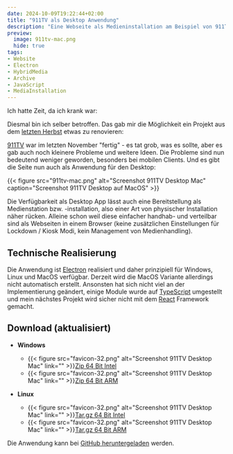 ```yaml
---
date: 2024-10-09T19:22:44+02:00
title: "911TV als Desktop Anwendung"
description: "Eine Webseite als Medieninstallation am Beispiel von 911TV"
preview:
  image: 911tv-mac.png
  hide: true
tags:
- Website
- Electron
- HybridMedia
- Archive
- JavaScript
- MediaInstallation
---
```


Ich hatte Zeit, da ich krank war:

<!--more-->

Diesmal bin ich selber betroffen. Das gab mir die Möglichkeit ein Projekt aus dem [letzten Herbst](https://christianmahnke.de/post/911tv/) etwas zu renovieren:

[911TV](https://911tv.projektemacher.org/) war im letzten November "fertig" - es tat grob, was es sollte, aber es gab auch noch kleinere Probleme und weitere Ideen. Die Probleme sind nun bedeutend weniger geworden, besonders bei mobilen Clients. Und es gibt die Seite nun auch als Anwendung für den Desktop:

{{< figure src="911tv-mac.png" alt="Screenshot 911TV Desktop Mac" caption="Screenshot 911TV Desktop auf MacOS" >}}

Die Verfügbarkeit als Desktop App lässt auch eine Bereitstellung als Medienstation bzw. -installation, also einer Art von physischer Installation näher rücken. Alleine schon weil diese einfacher handhab- und verteilbar sind als Webseiten in einem Browser (keine zusätzlichen Einstellungen für Lockdown / Kiosk Modi, kein Management von Medienhandling).


## Technische Realisierung

Die Anwendung ist [Electron](https://www.electronjs.org/) realisiert und daher prinzipiell für Windows, Linux und MacOS verfügbar. Derzeit wird die MacOS Variante allerdings nicht automatisch erstellt.
Ansonsten hat sich nicht viel an der Implementierung geändert, einige Module wurde auf [TypeScript](https://www.typescriptlang.org/) umgestellt und mein nächstes Projekt wird sicher nicht mit dem [React](https://react.dev/) Framework gemacht.

## Download (aktualisiert)

* **Windows**
  * {{< figure src="favicon-32.png" alt="Screenshot 911TV Desktop Mac" link="" >}}[Zip 64 Bit Intel](https://github.com/cmahnke/911tv/releases/download/2024.10.21/911tv-win-x64.zip)
  * {{< figure src="favicon-32.png" alt="Screenshot 911TV Desktop Mac" link="" >}}[Zip 64 Bit ARM](https://github.com/cmahnke/911tv/releases/download/2024.10.21/911tv-win-arm64.zip)

* **Linux**
  * {{< figure src="favicon-32.png" alt="Screenshot 911TV Desktop Mac" link="" >}}[Tar.gz 64 Bit Intel](https://github.com/cmahnke/911tv/releases/download/2024.10.21/911tv-linux-amd64.tgz)
  * {{< figure src="favicon-32.png" alt="Screenshot 911TV Desktop Mac" link="" >}}[Tar.gz 64 Bit ARM](https://github.com/cmahnke/911tv/releases/download/2024.10.21/911tv-linux-arm64.tgz)

Die Anwendung kann bei [GitHub heruntergeladen](https://github.com/cmahnke/911tv/releases) werden.
